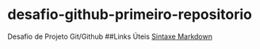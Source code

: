 # desafio-github-primeiro-repositorio
Desafio de Projeto Git/Github
##Links Úteis
[Sintaxe Markdown](https://www.markdownguide.org/getting-started/)
